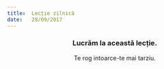 ```yaml
---
title:  Lecție zilnică
date:   28/09/2017
---
```


### <center>Lucrăm la această lecție.</center>
<center>Te rog intoarce-te mai tarziu.</center>